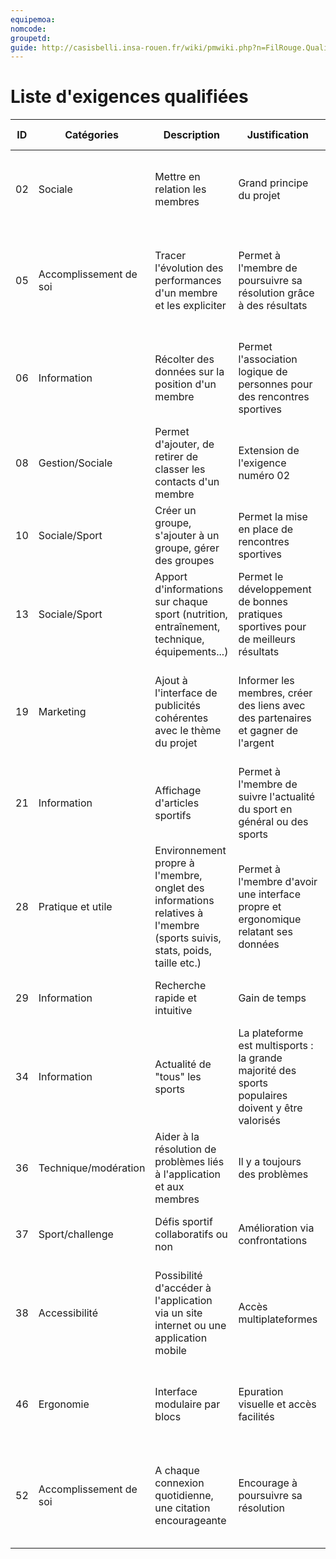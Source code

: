 ```yaml
---
equipemoa: 
nomcode: 
groupetd: 
guide: http://casisbelli.insa-rouen.fr/wiki/pmwiki.php?n=FilRouge.QualifierExigence
---
```

# Liste d'exigences qualifiées

| ID 	| Catégories 	| Description 	| Justification 	| Origine 	| Critères de satisfaction 	| Contentement MOA 	| Mécontentement MOA 	| Exigences Dépendantes 	| Exigences conflictuelles 	|
|----	|------------	|-------------	|---------------	|---------	|--------------------------	|------------------	|--------------------	|-----------------------	|--------------------------	|
|  02  	|      Sociale      	|      Mettre en relation les membres       	|       Grand principe du projet       	|       Remue-méninges   	|    Les membres doivent pouvoir interagir avec la plateforme et avec les autres membres 	|           5      	|             5     	|              06         	|                          	|
|  05 	|      Accomplissement de soi      	|        Tracer l'évolution des performances d'un membre et les expliciter    	|    Permet à l'membre de poursuivre sa résolution grâce à des résultats           	|     Remue-méninges    	|   Suivi de l'activité de l'membre à travers des chiffres, des statistiques, des paliers de progression    	|          4        	|         4           	|                       	|                          	|
|  06 	|       Information    	|        Récolter des données sur la position d'un membre    	|   Permet l'association logique de personnes pour des rencontres sportives     |      Remue-méninges   	| Obtenir les coordonnées d'un membre quand celui-ci l'autorise   	|         Données sécurisées et utilisées quand nécessaire. Accès aux données.        	|         Les membres ne donnent aucune information quand à leur emplacement           	|              5         	|               5           	|
|   08 	|     Gestion/Sociale       	|       Permet d'ajouter, de retirer de classer les contacts d'un membre      	|             Extension de l'exigence numéro 02 	|    Remue-méninges     	| Gestion efficace des contacts d'un membre	|                  	|                    	|                       	|                          	|
|   10 	|       Sociale/Sport     	|       Créer un groupe, s'ajouter à un groupe, gérer des groupes     	|    Permet la mise en place de rencontres sportives       	|     Remue-méninges    	| Outil de création et de gestion de groupes	|                  	|                    	|                       	|                          	|
|   13 	|      Sociale/Sport      	|       Apport d'informations sur chaque sport (nutrition, entraînement, technique, équipements...)      	|       Permet le développement de bonnes pratiques sportives pour de meilleurs résultats       	|      Remue-méninges   	| Implémentation d'un wiki et d'un système de cours sur l'application|                  	|                    	|                       	|                          	|
|   19 	|  Marketing        	|      Ajout à l'interface de publicités cohérentes avec le thème du projet       	|           Informer les membres, créer des liens avec des partenaires et gagner de l'argent    	|    Remue-méninges     	| Bannières publicitaires non intrusives et expliciter les offres partenaires avec un logo "Sponso"	|                  	|                    	|                       	|                          	|
|    21	|       Information     	|       Affichage d'articles sportifs      	|        Permet à l'membre de suivre l'actualité du sport en général ou des sports       	|      Remue-méninges   	|Outil de création et de publication d'articles pour suivre l'actualité|                  	|                    	|                       	|                          	|
|    28	|      Pratique et utile      	|        Environnement propre à l'membre, onglet des informations relatives à l'membre (sports suivis, stats, poids, taille etc.)    	|        Permet à l'membre d'avoir une interface propre et ergonomique relatant ses données       	|     Remue-méninges    	| Système d'onglets, interface modulaire                           	|                  	|                    	|                       	|                          	|
|    29	|       Information     	|       Recherche rapide et intuitive      	|         Gain de temps      	|     Remue-méninges    	| Barre de recherche, croisement de filtres                          	| 
|    34	|      Information      	|      Actualité de "tous" les sports       	| La plateforme est multisports : la grande majorité des sports populaires doivent y être valorisés          	|    Remue-méninges     	| Indication visuelle en fonction du sport (logo, pictogramme...)                         	|                  	|                    	|                       	| |                    	|                       	| 
|    36	|      Technique/modération      	|         Aider à la résolution de problèmes liés à l'application et aux membres    	|         Il y a toujours des problèmes      	|   Remue-méninges      	| Interface de support membre (tickets, contact)                         	|                  	|                    	| 
|    37	|      Sport/challenge      	|       Défis sportif collaboratifs ou non     	|        Amélioration via confrontations       	|      Remue-méninges   	| Outil de diffusion de challenges à la communauté                          	|                  	|                    	| 
|    38	|     Accessibilité      	|       Possibilité d'accéder à l'application via un site internet ou une application mobile     	|        Accès multiplateformes       	|      Remue-méninges   	| Utilisation et rendu des informations identiques suivant la plateforme. Accessibilité en continu.                           	|                  	|                    	|  
|    46	|       Ergonomie     	|        Interface modulaire par blocs     	|         Epuration visuelle et accès facilités      	|       Remue-méninges  	| Charte graphique épurée, aspect visuel de l'information (bulles...)                         	|                  	|                    	|                       	|                          	|
|    52	|       Accomplissement de soi     	|       A chaque connexion quotidienne, une citation encourageante     	|       Encourage à poursuivre sa résolution        	|    Remue-méninges     	| Base de données de citation et diffusion d'une citation en fonction de l'membre et de ses intérêts                        	|                  	|                    	|                       	|                          	|
